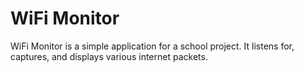 
# WiFi Monitor

WiFi Monitor is a simple application for a school project.
It listens for, captures, and displays various internet packets.